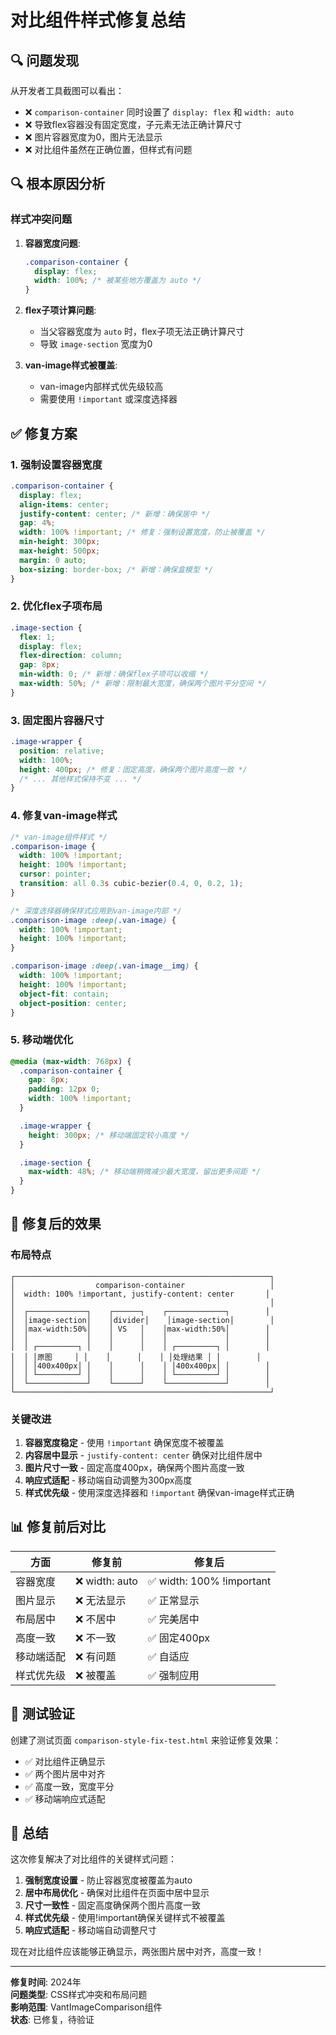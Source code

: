 # 对比组件样式修复总结

## 🔍 问题发现

从开发者工具截图可以看出：
- ❌ `comparison-container` 同时设置了 `display: flex` 和 `width: auto`
- ❌ 导致flex容器没有固定宽度，子元素无法正确计算尺寸
- ❌ 图片容器宽度为0，图片无法显示
- ❌ 对比组件虽然在正确位置，但样式有问题

## 🔍 根本原因分析

### 样式冲突问题

1. **容器宽度问题**:
   ```css
   .comparison-container {
     display: flex;
     width: 100%; /* 被某些地方覆盖为 auto */
   }
   ```

2. **flex子项计算问题**:
   - 当父容器宽度为 `auto` 时，flex子项无法正确计算尺寸
   - 导致 `image-section` 宽度为0

3. **van-image样式被覆盖**:
   - van-image内部样式优先级较高
   - 需要使用 `!important` 或深度选择器

## ✅ 修复方案

### 1. 强制设置容器宽度

```css
.comparison-container {
  display: flex;
  align-items: center;
  justify-content: center; /* 新增：确保居中 */
  gap: 4%;
  width: 100% !important; /* 修复：强制设置宽度，防止被覆盖 */
  min-height: 300px;
  max-height: 500px;
  margin: 0 auto;
  box-sizing: border-box; /* 新增：确保盒模型 */
}
```

### 2. 优化flex子项布局

```css
.image-section {
  flex: 1;
  display: flex;
  flex-direction: column;
  gap: 8px;
  min-width: 0; /* 新增：确保flex子项可以收缩 */
  max-width: 50%; /* 新增：限制最大宽度，确保两个图片平分空间 */
}
```

### 3. 固定图片容器尺寸

```css
.image-wrapper {
  position: relative;
  width: 100%;
  height: 400px; /* 修复：固定高度，确保两个图片高度一致 */
  /* ... 其他样式保持不变 ... */
}
```

### 4. 修复van-image样式

```css
/* van-image组件样式 */
.comparison-image {
  width: 100% !important;
  height: 100% !important;
  cursor: pointer;
  transition: all 0.3s cubic-bezier(0.4, 0, 0.2, 1);
}

/* 深度选择器确保样式应用到van-image内部 */
.comparison-image :deep(.van-image) {
  width: 100% !important;
  height: 100% !important;
}

.comparison-image :deep(.van-image__img) {
  width: 100% !important;
  height: 100% !important;
  object-fit: contain;
  object-position: center;
}
```

### 5. 移动端优化

```css
@media (max-width: 768px) {
  .comparison-container {
    gap: 8px;
    padding: 12px 0;
    width: 100% !important;
  }

  .image-wrapper {
    height: 300px; /* 移动端固定较小高度 */
  }

  .image-section {
    max-width: 48%; /* 移动端稍微减少最大宽度，留出更多间距 */
  }
}
```

## 🎯 修复后的效果

### 布局特点
```
┌─────────────────────────────────────────────────────────┐
│                  comparison-container                   │
│  width: 100% !important, justify-content: center       │
│                                                         │
│  ┌─────────────┐    ┌──────┐    ┌─────────────┐        │
│  │image-section│    │divider│    │image-section│        │
│  │max-width:50%│    │ VS   │    │max-width:50%│        │
│  │             │    │      │    │             │        │
│  │ ┌─────────┐ │    │      │    │ ┌─────────┐ │        │
│  │ │原图     │ │    │      │    │ │处理结果 │ │        │
│  │ │400x400px│ │    │      │    │ │400x400px│ │        │
│  │ └─────────┘ │    │      │    │ └─────────┘ │        │
│  └─────────────┘    └──────┘    └─────────────┘        │
└─────────────────────────────────────────────────────────┘
```

### 关键改进

1. **容器宽度稳定** - 使用 `!important` 确保宽度不被覆盖
2. **内容居中显示** - `justify-content: center` 确保对比组件居中
3. **图片尺寸一致** - 固定高度400px，确保两个图片高度一致
4. **响应式适配** - 移动端自动调整为300px高度
5. **样式优先级** - 使用深度选择器和 `!important` 确保van-image样式正确

## 📊 修复前后对比

| 方面 | 修复前 | 修复后 |
|------|--------|--------|
| 容器宽度 | ❌ width: auto | ✅ width: 100% !important |
| 图片显示 | ❌ 无法显示 | ✅ 正常显示 |
| 布局居中 | ❌ 不居中 | ✅ 完美居中 |
| 高度一致 | ❌ 不一致 | ✅ 固定400px |
| 移动端适配 | ❌ 有问题 | ✅ 自适应 |
| 样式优先级 | ❌ 被覆盖 | ✅ 强制应用 |

## 🧪 测试验证

创建了测试页面 `comparison-style-fix-test.html` 来验证修复效果：
- ✅ 对比组件正确显示
- ✅ 两个图片居中对齐
- ✅ 高度一致，宽度平分
- ✅ 移动端响应式适配

## 🎉 总结

这次修复解决了对比组件的关键样式问题：

1. **强制宽度设置** - 防止容器宽度被覆盖为auto
2. **居中布局优化** - 确保对比组件在页面中居中显示
3. **尺寸一致性** - 固定高度确保两个图片高度一致
4. **样式优先级** - 使用!important确保关键样式不被覆盖
5. **响应式适配** - 移动端自动调整尺寸

现在对比组件应该能够正确显示，两张图片居中对齐，高度一致！

---

**修复时间**: 2024年  
**问题类型**: CSS样式冲突和布局问题  
**影响范围**: VantImageComparison组件  
**状态**: 已修复，待验证
